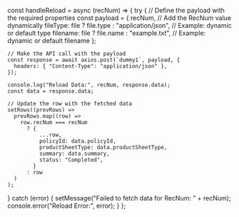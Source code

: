 const handleReload = async (recNum) => {
  try {
    // Define the payload with the required properties
    const payload = {
      recNum, // Add the RecNum value dynamically
      fileType: file ? file.type : "application/json", // Example: dynamic or default type
      filename: file ? file.name : "example.txt", // Example: dynamic or default filename
    };

    // Make the API call with the payload
    const response = await axios.post(`dummy1`, payload, {
      headers: { "Content-Type": "application/json" },
    });

    console.log("Reload Data:", recNum, response.data);
    const data = response.data;

    // Update the row with the fetched data
    setRows((prevRows) =>
      prevRows.map((row) =>
        row.recNum === recNum
          ? {
              ...row,
              policyId: data.policyId,
              productSheetType: data.productSheetType,
              summary: data.summary,
              status: "Completed",
            }
          : row
      )
    );
  } catch (error) {
    setMessage("Failed to fetch data for RecNum: " + recNum);
    console.error("Reload Error:", error);
  }
};

